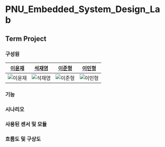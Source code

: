 # PNU_Embedded_System_Design_Lab

## Term Project

### 구성원

<div align="center">

| [이윤재](https://github.com/YUNJAEGOONER) | [석재영](https://github.com/Sjaeyeong) | [이준형](https://github.com/NIBble1492) | [이민형](https://github.com/LeeSwallow) |
| :-----------------------------------------: | :------------------------------------: | :------------------------------------: | :------------------------------------: |
| ![이윤재](https://github.com/YUNJAEGOONER.png) | ![석재영](https://github.com/Sjaeyeong.png) | ![이준형](https://github.com/NIBble1492.png) | ![이민형](https://github.com/LeeSwallow.png) |


</div>

### 기능

### 시나리오 

### 사용된 센서 및 모듈

### 흐름도 및 구상도
